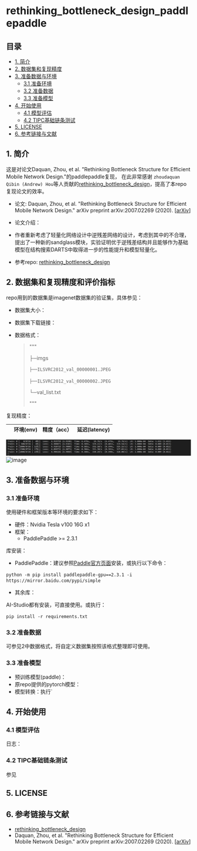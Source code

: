 # rethinking_bottleneck_design_paddlepaddle

## 目录

- [1. 简介](#1-简介)
- [2. 数据集和复现精度](#2-数据集和复现精度)
- [3. 准备数据与环境](#3-准备数据与环境)
    - [3.1 准备环境](#31-准备环境)
    - [3.2 准备数据](#32-准备数据)
    - [3.3 准备模型](#33-准备模型)
- [4. 开始使用](#4-开始使用)
    - [4.1 模型评估](#41-模型评估)
    - [4.2 TIPC基础链条测试](#42-tipc基础链条测试)
- [5. LICENSE](#5-license)
- [6. 参考链接与文献](#6-参考链接与文献)


## 1. 简介
这是对论文Daquan, Zhou, et al. "Rethinking Bottleneck Structure for Efficient Mobile Network Design."的paddlepaddle复现，
在此非常感谢 `zhoudaquan` `Qibin (Andrew) Hou`等人贡献的[rethinking_bottleneck_design](https://github.com/zhoudaquan/rethinking_bottleneck_design)，提高了本repo复现论文的效率。
- 论文: Daquan, Zhou, et al. "Rethinking Bottleneck Structure for Efficient Mobile Network Design." arXiv preprint arXiv:2007.02269 (2020). [[arXiv](https://arxiv.org/abs/2007.02269)]

- 论文介绍：
 - 作者重新考虑了轻量化网络设计中逆残差网络的设计，考虑到其中的不合理，提出了一种新的sandglass模块，实验证明优于逆残差结构并且能够作为基础模型在结构搜索DARTS中取得进一步的性能提升和模型轻量化。
 
- 参考repo: [rethinking_bottleneck_design](https://github.com/zhoudaquan/rethinking_bottleneck_design)

## 2. 数据集和复现精度和评价指标

repo用到的数据集是imagenet数据集的验证集，具体参见：

- 数据集大小：

- 数据集下载链接：

- 数据格式：

  > """
  >
  > ├─imgs
  >
  >     ├──ILSVRC2012_val_00000001.JPEG
  >
  >     ├──ILSVRC2012_val_00000002.JPEG
  >
  > └─val_list.txt
  >
  > """

复现精度：

|                  |    环境(env)     |    精度（acc） | 延迟(latency)   |
| ---------------  | --------------- | -------------- | -------------- |

![image](https://github.com/duyongqi/rethinking_bottleneck_design_paddlepaddle/blob/master/fig1.png)
![image](https://github.com/duyongqi/rethinking_bottleneck_design_paddlepaddle/blob/master/fig2.png)

## 3. 准备数据与环境

### 3.1 准备环境

使用硬件和框架版本等环境的要求如下：

- 硬件：Nvidia Tesla v100 16G x1
- 框架：
  - PaddlePaddle >= 2.3.1

库安装：

- PaddlePaddle：建议参照[Paddle官方页面](https://www.paddlepaddle.org.cn/install/quick?docurl=/documentation/docs/zh/install/pip/linux-pip.html)安装，或执行以下命令：

```shell
python -m pip install paddlepaddle-gpu==2.3.1 -i https://mirror.baidu.com/pypi/simple
```

- 其余库：

AI-Studio都有安装，可直接使用。或执行：
```shell
pip install -r requirements.txt
```

### 3.2 准备数据

可参见2中数据格式，将自定义数据集按照该格式整理即可使用。

### 3.3 准备模型

- 预训练模型(paddle)：
- 原repo提供的pytorch模型：
- 模型转换：执行`

## 4. 开始使用

### 4.1 模型评估



日志：

### 4.2 TIPC基础链条测试

参见

## 5. LICENSE


## 6. 参考链接与文献
- [rethinking_bottleneck_design](https://github.com/zhoudaquan/rethinking_bottleneck_design)
- Daquan, Zhou, et al. "Rethinking Bottleneck Structure for Efficient Mobile Network Design." arXiv preprint arXiv:2007.02269 (2020). [[arXiv](https://arxiv.org/abs/2007.02269)]
